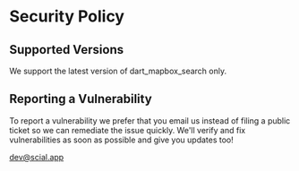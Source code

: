 # Security Policy

## Supported Versions

We support the latest version of dart_mapbox_search only.

## Reporting a Vulnerability

To report a vulnerability we prefer that you email us instead of filing a public ticket so we can remediate the issue quickly. We'll verify and fix vulnerabilities as soon as possible and give you updates too!

dev@scial.app